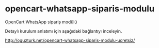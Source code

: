 # opencart-whatsapp-siparis-modulu
OpenCart WhatsApp sipariş modülü

Detaylı kurulum anlatımı için aşağıdaki bağlantıyı inceleyin.

http://oguzturk.net/opencart-whatsapp-siparis-modulu-ucretsiz/
